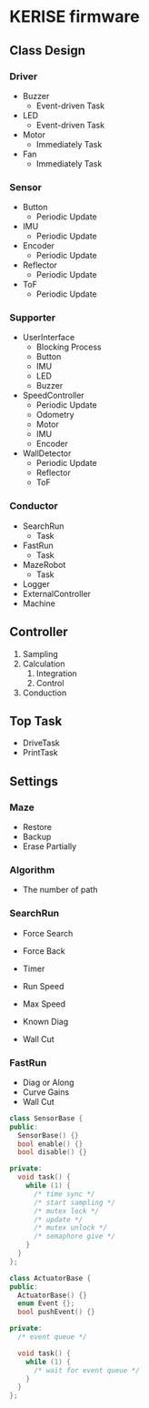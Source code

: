 # KERISE firmware

## Class Design

### Driver

- Buzzer
  - Event-driven Task
- LED
  - Event-driven Task
- Motor
  - Immediately Task
- Fan
  - Immediately Task

### Sensor

- Button
  - Periodic Update
- IMU
  - Periodic Update
- Encoder
  - Periodic Update
- Reflector
  - Periodic Update
- ToF
  - Periodic Update

### Supporter

- UserInterface
  - Blocking Process
  - Button
  - IMU
  - LED
  - Buzzer
- SpeedController
  - Periodic Update
  - Odometry
  - Motor
  - IMU
  - Encoder
- WallDetector
  - Periodic Update
  - Reflector
  - ToF

### Conductor

- SearchRun
  - Task
- FastRun
  - Task
- MazeRobot
  - Task
- Logger
- ExternalController
- Machine

## Controller

1. Sampling
2. Calculation
    1. Integration
    2. Control
3. Conduction

## Top Task

- DriveTask
- PrintTask

## Settings

### Maze

- Restore
- Backup
- Erase Partially

### Algorithm

- The number of path

### SearchRun

- Force Search
- Force Back
- Timer

- Run Speed
- Max Speed
- Known Diag
- Wall Cut

### FastRun

- Diag or Along
- Curve Gains
- Wall Cut

```cpp
class SensorBase {
public:
  SensorBase() {}
  bool enable() {}
  bool disable() {}

private:
  void task() {
    while (1) {
      /* time sync */
      /* start sampling */
      /* mutex lock */
      /* update */
      /* mutex unlock */
      /* semaphore give */
    }
  }
};

class ActuatorBase {
public:
  ActuatorBase() {}
  enum Event {};
  bool pushEvent() {}

private:
  /* event queue */

  void task() {
    while (1) {
      /* wait for event queue */
    }
  }
};

```

